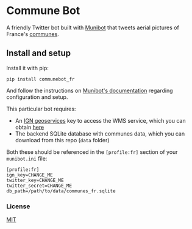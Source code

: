 # Commune Bot

A friendly Twitter bot built with [Munibot](https://github.com/amercader/munibot) that tweets aerial pictures of France's [communes](https://en.wikipedia.org/wiki/Communes_of_France).

## Install and setup

Install it with pip:

```
pip install communebot_fr
```

And follow the instructions on [Munibot's documentation](https://github.com/amercader/munibot#usage) regarding configuration and setup.

This particular bot requires:

* An [IGN geoservices](https://geoservices.ign.fr/) key to access the WMS service, which you can obtain [here](https://geoservices.ign.fr/documentation/diffusion/formulaire-de-commande-geoservices.html)
* The backend SQLite database with communes data, which you can download from this repo (`data` folder)


Both these should be referenced in the `[profile:fr]` section of your `munibot.ini` file:

```
[profile:fr]
ign_key=CHANGE_ME
twitter_key=CHANGE_ME
twitter_secret=CHANGE_ME
db_path=/path/to/data/communes_fr.sqlite
```

### License

[MIT](/amercader/munibot/blob/master/LICENSE.txt)
